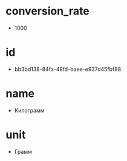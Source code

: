 # conversion_rate
- 1000

# id
- bb3bd138-84fa-48fd-baee-e937d45fbf88

# name
- Килограмм

# unit
- Грамм

